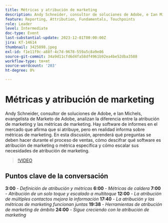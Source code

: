 ```yaml
---
title: Métricas y atribución de marketing
description: Andy Schneider, consultor de soluciones de Adobe, e Ian Michels, evangelista de Marketo de Adobe, analizan la diferencia entre la atribución de marketing y las métricas de marketing. Hay software de informes en el mercado que afirma que sí atribuye, pero en realidad informa sobre métricas de marketing. En esta discusión, aprenderá qué preguntas se deben hacer durante el proceso de ventas, cómo descifrar qué software es atribución de marketing o métrica específica y cómo escalar sus necesidades de atribución de marketing.
feature: Reporting, Attribution, Fundamentals, Touchpoints
role: Leader
level: Intermediate
doc-type: Event
last-substantial-update: 2023-12-01T00:00:00Z
jira: KT-14614
thumbnail: 3425898.jpeg
exl-id: f1e11f9c-a88f-4c7d-9678-559a5c8a9e86
source-git-commit: 34a9d11cfd6d4fa58df4961b92ea4be52dba3588
workflow-type: tm+mt
source-wordcount: '203'
ht-degree: 0%

---
```


# Métricas y atribución de marketing

Andy Schneider, consultor de soluciones de Adobe, e Ian Michels, evangelista de Marketo de Adobe, analizan la diferencia entre la atribución de marketing y las métricas de marketing. Hay software de informes en el mercado que afirma que sí atribuye, pero en realidad informa sobre métricas de marketing. En esta discusión, aprenderá qué preguntas se deben hacer durante el proceso de ventas, cómo descifrar qué software es atribución de marketing o métrica específica y cómo escalar sus necesidades de atribución de marketing.

>[!VIDEO](https://video.tv.adobe.com/v/3425898/?learn=on)

## Puntos clave de la conversación

**3:00** - *Definición de atribución y métricas*
**6:00** - *Métricas de caldera*
**7:00** - *Atribución de un solo toque y escalado a multitoque*
**12:00** - *La atribución de múltiples contactos mejora la información*
**17:40** - *La atribución y las métricas de marketing funcionan juntas*
**19:38** - *Herramientas de atribución de marketing de ámbito*
**24:00** - *Sigue creciendo con la atribución de marketing*
